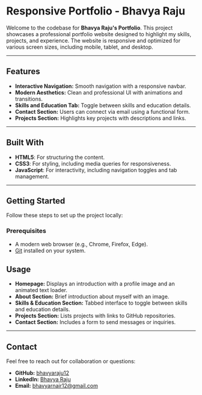 # Responsive Portfolio - Bhavya Raju

Welcome to the codebase for **Bhavya Raju's Portfolio**. This project showcases a professional portfolio website designed to highlight my skills, projects, and experience. The website is responsive and optimized for various screen sizes, including mobile, tablet, and desktop.

---

## Features

- **Interactive Navigation:** Smooth navigation with a responsive navbar.
- **Modern Aesthetics:** Clean and professional UI with animations and transitions.
- **Skills and Education Tab:** Toggle between skills and education details.
- **Contact Section:** Users can connect via email using a functional form.
- **Projects Section:** Highlights key projects with descriptions and links.

---

## Built With

- **HTML5**: For structuring the content.
- **CSS3**: For styling, including media queries for responsiveness.
- **JavaScript**: For interactivity, including navigation toggles and tab management.

---

## Getting Started

Follow these steps to set up the project locally:

### Prerequisites
- A modern web browser (e.g., Chrome, Firefox, Edge).
- [Git](https://git-scm.com/) installed on your system.


## Usage

- **Homepage:** Displays an introduction with a profile image and an animated text loader.
- **About Section:** Brief introduction about myself with an image.
- **Skills & Education Section:** Tabbed interface to toggle between skills and education details.
- **Projects Section:** Lists projects with links to GitHub repositories.
- **Contact Section:** Includes a form to send messages or inquiries.

---

## Contact

Feel free to reach out for collaboration or questions:

- **GitHub:** [bhavyaraju12](https://github.com/bhavyaraju12)
- **LinkedIn:** [Bhavya Raju](https://www.linkedin.com/in/bhavyaraju12)
- **Email:** bhavyarnair12@gmail.com

